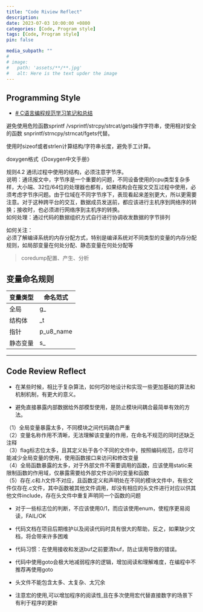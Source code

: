```yaml
---
title: "Code Riview Reflect"
description: 
date: 2023-07-03 10:00:00 +0800
categories: [Code, Program style]
tags: [Code, Program style]
pin: false

media_subpath: ""
#
# image:
#   path: 'assets/**/**.jpg'
#   alt: Here is the text upder the image
---
```


## Programming Style
- [# C语言编程规范学习笔记和总结](https://blog.csdn.net/GUA8122HOU/article/details/125888744)

避免使用危险函数sprintf /vsprintf/strcpy/strcat/gets操作字符串，使用相对安全的函数 snprintf/strncpy/strncat/fgets代替。
 
使用时sizeof或者strlen计算结构/字符串长度，避免手工计算。
 
doxygen格式《Doxygen中文手册》

规则4.2 通讯过程中使用的结构，必须注意字节序。  
说明：通讯报文中，字节序是一个重要的问题，不同设备使用的cpu类型复杂多样，大小端、32位/64位的处理器也都有，如果结构会在报文交互过程中使用，必须考虑字节序问题。由于位域在不同字节序下，表现看起来差别更大，所以更需要注意。对于这种跨平台的交互，数据成员发送前，都应该进行主机序到网络序的转换；接收时，也必须进行网络序到主机序的转换。  
如何处理：通过代码的数据组织方式自行进行协调收发数据的字节排列

如何关注：  
必须了解编译系统的内存分配方式，特别是编译系统对不同类型的变量的内存分配规则，如局部变量在何处分配、静态变量在何处分配等
>coredump配置、产生、分析

## 变量命名规则

| 变量类型 | 命名范式 |
|--|--|
| 全局  | g_ |
| 结构体 | _t |
| 指针 | p_u8_name |
| 静态变量 | s_ |

***

## Code Review Reflect

- 在某些时候，相比于复杂算法，如何巧妙地设计和实现一些更加基础的算法和机制机制，有更大的意义。

- 避免直接暴露内部数据给外部模型使用，是防止模块间耦合最简单有效的方法。  

（1）全局变量暴露太多，不同模块之间代码耦合严重  
（2）变量名称作用不清晰，无法理解该变量的作用，在命名不规范的同时还缺乏注释  
（3）flag标志位太多，且其定义处于各个不同的文件中，按照编码规范，应尽可能减少全局变量的使用，使用函数接口来访问和修改变量  
（4）全局函数暴露的太多，对于外部文件不需要调用的函数，应该使用static来限制函数的作用域，仅暴露需要给外部文件访问的变量和函数  
（5）存在.c和.h文件不对应，且函数定义和声明处在不同的模块文件中，有些文件仅存在.c文件，其中函数被其他文件调用，却没有相应的头文件进行对应以供其他文件include，存在头文件中重复声明同一个函数的问题  

- 对于一些标志位的判断，不应该使用0/1，而应该使用enum，使程序更易阅读，FAIL/OK

- 代码文档在项目后期维护以及阅读代码时具有很大的帮助，反之，如果缺少文档，将会带来许多困难

- 代码习惯：在使用接收和发送buf之前要清buf，防止误用导致的错误。

- 代码中使用goto会极大地减弱程序的逻辑，增加阅读和理解难度，在编程中不推荐再使用goto

- 头文件不能包含太多、太复杂、太冗余

- 注意宏的使用,可以增加程序的阅读性,且在多次使用宏代替直接数字的场景下有利于程序的更新
